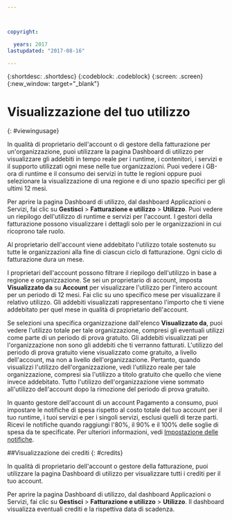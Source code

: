 ```yaml
---



copyright:

  years: 2017
lastupdated: "2017-08-16"

---
```


{:shortdesc: .shortdesc}
{:codeblock: .codeblock}
{:screen: .screen}
{:new_window: target="_blank"}

# Visualizzazione del tuo utilizzo
{: #viewingusage}

In qualità di proprietario dell'account o di gestore della fatturazione per un'organizzazione, puoi utilizzare la pagina Dashboard di utilizzo per visualizzare gli addebiti in tempo reale per i runtime, i contenitori, i servizi e il supporto utilizzati ogni mese nelle tue organizzazioni. Puoi
vedere i GB-ora di runtime e il consumo dei servizi in tutte le regioni oppure puoi
selezionare la visualizzazione di una regione e di uno spazio specifici per gli ultimi
12 mesi.

Per aprire la pagina Dashboard di utilizzo, dal dashboard Applicazioni o Servizi, fai clic su **Gestisci** &gt; **Fatturazione e utilizzo** &gt; **Utilizzo**. Puoi vedere un riepilogo dell'utilizzo di runtime e servizi per l'account. I gestori della fatturazione possono visualizzare i dettagli solo per le organizzazioni in cui ricoprono tale ruolo.

Al proprietario dell'account viene addebitato l'utilizzo totale sostenuto su tutte le organizzazioni alla fine di ciascun ciclo di fatturazione. Ogni ciclo di fatturazione dura un mese.

I proprietari dell'account possono filtrare il riepilogo dell'utilizzo in base a regione e organizzazione. Se sei un proprietario di account, imposta **Visualizzato da** su **Account** per visualizzare l'utilizzo per l'intero account per un periodo di 12 mesi. Fai clic su uno specifico mese per visualizzare il relativo utilizzo.  Gli addebiti visualizzati rappresentano l'importo che ti viene addebitato per quel mese in qualità di proprietario dell'account.

Se selezioni una specifica organizzazione dall'elenco **Visualizzato da**, puoi vedere l'utilizzo totale per tale organizzazione, compresi gli eventuali utilizzi come parte di un periodo di prova gratuito. Gli addebiti visualizzati per l'organizzazione non sono gli addebiti che ti verranno fatturati. L'utilizzo del periodo di prova gratuito viene visualizzato come gratuito, a livello dell'account, ma non a livello dell'organizzazione. Pertanto, quando visualizzi l'utilizzo dell'organizzazione, vedi l'utilizzo reale per tale organizzazione, compresi sia l'utilizzo a titolo gratuito che quello che viene invece addebitato. Tutto l'utilizzo dell'organizzazione viene sommato all'utilizzo dell'account dopo la rimozione del periodo di prova gratuito.

In quanto gestore dell'account di un account Pagamento a consumo, puoi impostare le notifiche di spesa rispetto al costo totale del tuo account per il tuo
runtime, i tuoi servizi e per i singoli servizi, esclusi quelli di terze parti. Ricevi le notifiche quando raggiungi l'80%, il 90% e il 100% delle soglie di spesa da te specificate. Per ulteriori informazioni, vedi [Impostazione delle notifiche](/docs/admin/notifications.html#setting-notifications).

##Visualizzazione dei crediti
{: #credits}

In qualità di proprietario dell'account o gestore della fatturazione, puoi utilizzare la pagina Dashboard di utilizzo per visualizzare tutti i crediti per il tuo account.

Per aprire la pagina Dashboard di utilizzo, dal dashboard Applicazioni o Servizi, fai clic su **Gestisci** &gt; **Fatturazione e utilizzo** &gt; **Utilizzo**. Il dashboard visualizza eventuali crediti e la rispettiva data di scadenza.
